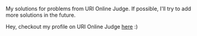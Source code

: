 My solutions for problems from URI Online Judge. If possible, I'll try to add more solutions in the future.

Hey, checkout my profile on URI Online Judge [here](https://www.urionlinejudge.com.br/judge/en/profile/303487) :)
